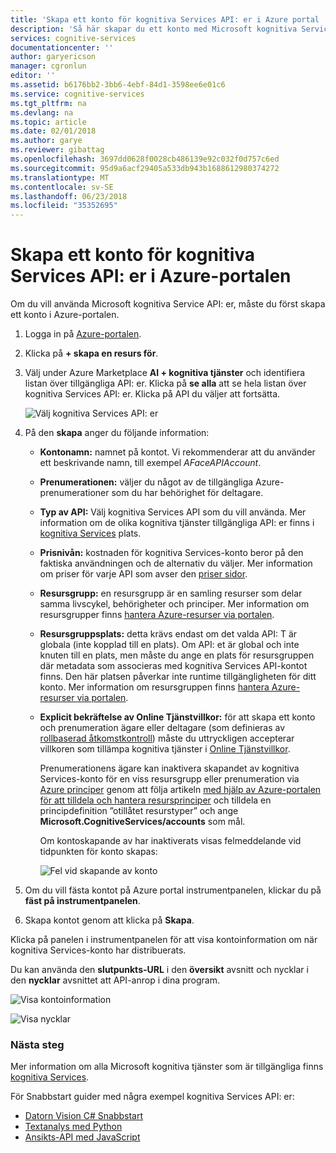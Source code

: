 ```yaml
---
title: 'Skapa ett konto för kognitiva Services API: er i Azure portal | Microsoft Docs'
description: 'Så här skapar du ett konto med Microsoft kognitiva Services API: er i Azure-portalen.'
services: cognitive-services
documentationcenter: ''
author: garyericson
manager: cgronlun
editor: ''
ms.assetid: b6176bb2-3bb6-4ebf-84d1-3598ee6e01c6
ms.service: cognitive-services
ms.tgt_pltfrm: na
ms.devlang: na
ms.topic: article
ms.date: 02/01/2018
ms.author: garye
ms.reviewer: gibattag
ms.openlocfilehash: 3697dd0628f0028cb486139e92c032f0d757c6ed
ms.sourcegitcommit: 95d9a6acf29405a533db943b1688612980374272
ms.translationtype: MT
ms.contentlocale: sv-SE
ms.lasthandoff: 06/23/2018
ms.locfileid: "35352695"
---
```

# <a name="create-a-cognitive-services-apis-account-in-the-azure-portal"></a>Skapa ett konto för kognitiva Services API: er i Azure-portalen

Om du vill använda Microsoft kognitiva Service API: er, måste du först skapa ett konto i Azure-portalen.

1. Logga in på [Azure-portalen](http://portal.azure.com).

2. Klicka på **+ skapa en resurs för**.

3. Välj under Azure Marketplace **AI + kognitiva tjänster** och identifiera listan över tillgängliga API: er. Klicka på **se alla** att se hela listan över kognitiva Services API: er. Klicka på API du väljer att fortsätta.

    ![Välj kognitiva Services API: er](media/cognitive-services-apis-create-account/select-cognitive-services-apis.png)

4. På den **skapa** anger du följande information:

   - **Kontonamn:** namnet på kontot. Vi rekommenderar att du använder ett beskrivande namn, till exempel *AFaceAPIAccount*.

   - **Prenumerationen:** väljer du något av de tillgängliga Azure-prenumerationer som du har behörighet för deltagare.

   - **Typ av API:** Välj kognitiva Services API som du vill använda. Mer information om de olika kognitiva tjänster tillgängliga API: er finns i [kognitiva Services](https://azure.microsoft.com/services/cognitive-services/) plats.

   - **Prisnivån:** kostnaden för kognitiva Services-konto beror på den faktiska användningen och de alternativ du väljer. Mer information om priser för varje API som avser den [priser sidor](https://azure.microsoft.com/pricing/details/cognitive-services/).

   - **Resursgrupp:** en resursgrupp är en samling resurser som delar samma livscykel, behörigheter och principer. Mer information om resursgrupper finns [hantera Azure-resurser via portalen](https://docs.microsoft.com/azure/azure-resource-manager/resource-group-portal).

   - **Resursgruppsplats:** detta krävs endast om det valda API: T är globala (inte kopplad till en plats). Om API: et är global och inte knuten till en plats, men måste du ange en plats för resursgruppen där metadata som associeras med kognitiva Services API-kontot finns. Den här platsen påverkar inte runtime tillgängligheten för ditt konto. Mer information om resursgruppen finns [hantera Azure-resurser via portalen](https://docs.microsoft.com/azure/azure-resource-manager/resource-group-portal).

   - **Explicit bekräftelse av Online Tjänstvillkor:** för att skapa ett konto och prenumeration ägare eller deltagare (som definieras av [rollbaserad åtkomstkontroll](https://docs.microsoft.com/azure/role-based-access-control/overview)) måste du uttryckligen accepterar villkoren som tillämpa kognitiva tjänster i [Online Tjänstvillkor](https://www.microsoft.com/en-us/Licensing/product-licensing/products.aspx). 

     Prenumerationens ägare kan inaktivera skapandet av kognitiva Services-konto för en viss resursgrupp eller prenumeration via [Azure principer](../azure-policy/azure-policy-introduction.md) genom att följa artikeln [med hjälp av Azure-portalen för att tilldela och hantera resursprinciper](../azure-policy/assign-policy-definition.md) och tilldela en principdefinition ”otillåtet resurstyper” och ange **Microsoft.CognitiveServices/accounts** som mål.

     Om kontoskapande av har inaktiverats visas felmeddelande vid tidpunkten för konto skapas:

     ![Fel vid skapande av konto](media/cognitive-services-apis-create-account/error-message.png)

5. Om du vill fästa kontot på Azure portal instrumentpanelen, klickar du på **fäst på instrumentpanelen**.

6. Skapa kontot genom att klicka på **Skapa**.

Klicka på panelen i instrumentpanelen för att visa kontoinformation om när kognitiva Services-konto har distribuerats.

Du kan använda den **slutpunkts-URL** i den **översikt** avsnitt och nycklar i den **nycklar** avsnittet att API-anrop i dina program.

![Visa kontoinformation](media/cognitive-services-apis-create-account/display-account.png)

![Visa nycklar](media/cognitive-services-apis-create-account/account-keys.png)

### <a name="next-steps"></a>Nästa steg

Mer information om alla Microsoft kognitiva tjänster som är tillgängliga finns [kognitiva Services](https://azure.microsoft.com/services/cognitive-services/).

För Snabbstart guider med några exempel kognitiva Services API: er:

 - [Datorn Vision C# Snabbstart](/computer-vision/quickstarts/csharp.md)
 - [Textanalys med Python](/text-analytics/quickstarts/python.md)
 - [Ansikts-API med JavaScript](/face/quickstarts/javascript.md)
